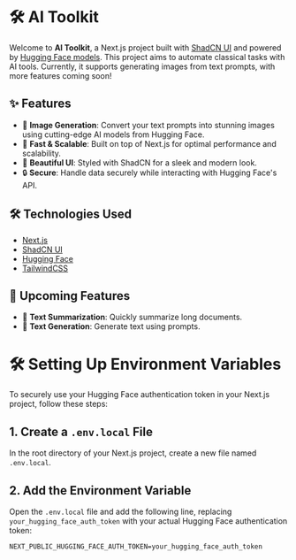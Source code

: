 # 🛠️ AI Toolkit

Welcome to **AI Toolkit**, a Next.js project built with [ShadCN UI](https://shadcn.dev/) and powered by [Hugging Face models](https://huggingface.co/). This project aims to automate classical tasks with AI tools. Currently, it supports generating images from text prompts, with more features coming soon!

## ✨ Features

- 🌟 **Image Generation**: Convert your text prompts into stunning images using cutting-edge AI models from Hugging Face.
- 🚀 **Fast & Scalable**: Built on top of Next.js for optimal performance and scalability.
- 🎨 **Beautiful UI**: Styled with ShadCN for a sleek and modern look.
- 🔒 **Secure**: Handle data securely while interacting with Hugging Face's API.


## 🛠️ Technologies Used

- [Next.js](https://nextjs.org/)
- [ShadCN UI](https://shadcn.dev/)
- [Hugging Face](https://huggingface.co/)
- [TailwindCSS](https://tailwindcss.com/)

## 🚧 Upcoming Features

- 🧠 **Text Summarization**: Quickly summarize long documents.
- 🔄 **Text Generation**: Generate text using prompts.

# 🛠️ Setting Up Environment Variables

To securely use your Hugging Face authentication token in your Next.js project, follow these steps:

## 1. Create a `.env.local` File

In the root directory of your Next.js project, create a new file named `.env.local`.

## 2. Add the Environment Variable

Open the `.env.local` file and add the following line, replacing `your_hugging_face_auth_token` with your actual Hugging Face authentication token:

```plaintext
NEXT_PUBLIC_HUGGING_FACE_AUTH_TOKEN=your_hugging_face_auth_token
